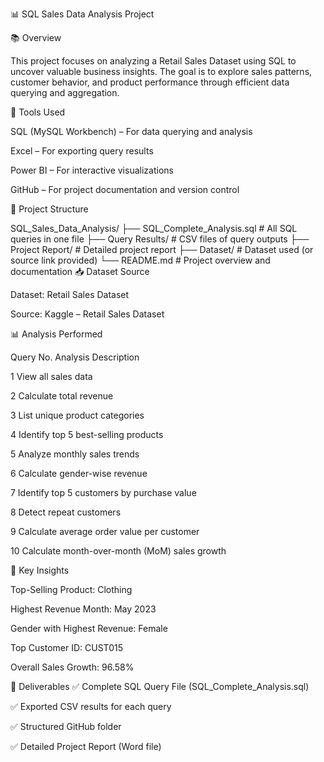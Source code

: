 📊 SQL Sales Data Analysis Project

📚 Overview

This project focuses on analyzing a Retail Sales Dataset using SQL to uncover valuable business insights. The goal is to explore sales patterns, customer behavior, and product performance through efficient data querying and aggregation.

🚀 Tools Used

SQL (MySQL Workbench) – For data querying and analysis

Excel – For exporting query results

Power BI  – For interactive visualizations

GitHub – For project documentation and version control

📂 Project Structure

SQL_Sales_Data_Analysis/
├── SQL_Complete_Analysis.sql        # All SQL queries in one file
├── Query Results/                   # CSV files of query outputs
├── Project Report/                  # Detailed project report
├── Dataset/                         # Dataset used (or source link provided)
└── README.md                        # Project overview and documentation
📥 Dataset Source

Dataset: Retail Sales Dataset

Source: Kaggle – Retail Sales Dataset

📊 Analysis Performed

Query No.	Analysis Description

1	View all sales data

2	Calculate total revenue

3	List unique product categories

4	Identify top 5 best-selling products

5	Analyze monthly sales trends

6	Calculate gender-wise revenue

7	Identify top 5 customers by purchase value

8	Detect repeat customers

9	Calculate average order value per customer

10	Calculate month-over-month (MoM) sales growth


🔑 Key Insights

Top-Selling Product: Clothing

Highest Revenue Month: May 2023

Gender with Highest Revenue: Female

Top Customer ID: CUST015

Overall Sales Growth: 96.58%

📁 Deliverables
✅ Complete SQL Query File (SQL_Complete_Analysis.sql)

✅ Exported CSV results for each query

✅ Structured GitHub folder

✅ Detailed Project Report (Word file)




